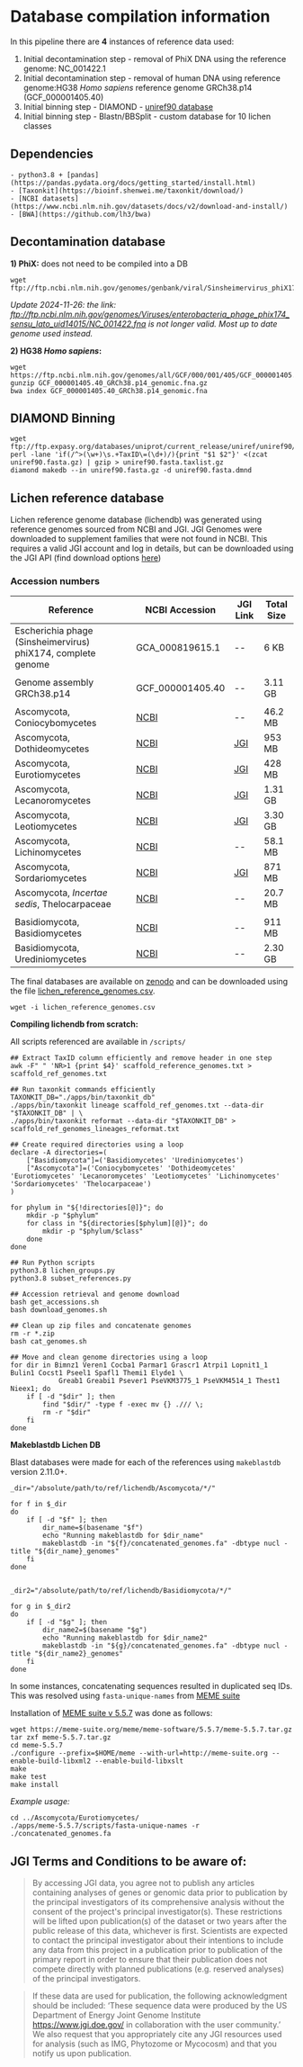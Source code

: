# Database compilation information 

In this pipeline there are **4** instances of reference data used: 

1) Initial decontamination step - removal of PhiX DNA using the reference genome: NC_001422.1
2) Initial decontamination step - removal of human DNA using reference genome:HG38 *Homo sapiens* reference genome GRCh38.p14 (GCF_000001405.40)
3) Initial binning step - DIAMOND - [uniref90 database](ftp://ftp.expasy.org/databases/uniprot/current_release/uniref/uniref90/)
4) Initial binning step - Blastn/BBSplit - custom database for 10 lichen classes
   

## Dependencies
	- python3.8 + [pandas](https://pandas.pydata.org/docs/getting_started/install.html)
	- [Taxonkit](https://bioinf.shenwei.me/taxonkit/download/)
	- [NCBI datasets](https://www.ncbi.nlm.nih.gov/datasets/docs/v2/download-and-install/)
	- [BWA](https://github.com/lh3/bwa)

## Decontamination database

**1) PhiX:** does not need to be compiled into a DB

```
wget ftp://ftp.ncbi.nlm.nih.gov/genomes/genbank/viral/Sinsheimervirus_phiX174/latest_assembly_versions/GCA_000819615.1_ViralProj14015/GCA_000819615.1_ViralProj14015_genomic.fna.gz

```

 
*Update 2024-11-26: the link: ftp://ftp.ncbi.nlm.nih.gov/genomes/Viruses/enterobacteria_phage_phix174_sensu_lato_uid14015/NC_001422.fna is not longer valid. Most up to date genome used instead.*

**2) HG38 *Homo sapiens*:**

```
wget https://ftp.ncbi.nlm.nih.gov/genomes/all/GCF/000/001/405/GCF_000001405.40_GRCh38.p14/GCF_000001405.40_GRCh38.p14_genomic.fna.gz
gunzip GCF_000001405.40_GRCh38.p14_genomic.fna.gz
bwa index GCF_000001405.40_GRCh38.p14_genomic.fna

```

## DIAMOND Binning

```
wget ftp://ftp.expasy.org/databases/uniprot/current_release/uniref/uniref90/uniref90.fasta.gz
perl -lane 'if(/^>(\w+)\s.+TaxID\=(\d+)/){print "$1 $2"}' <(zcat uniref90.fasta.gz) | gzip > uniref90.fasta.taxlist.gz
diamond makedb --in uniref90.fasta.gz -d uniref90.fasta.dmnd
```

## Lichen reference database
Lichen reference genome database (lichendb) was generated using reference genomes sourced from NCBI and JGI.
JGI Genomes were downloaded to supplement families that were not found in NCBI. This requires a valid JGI account and log in details, but can be downloaded using the JGI API (find download options [here](https://genome.jgi.doe.gov/portal/help/download.jsf#/api))


### Accession numbers

|Reference | NCBI Accession| JGI Link | Total Size |
|---|---|---|---|
|Escherichia phage (Sinsheimervirus) phiX174, complete genome|GCA_000819615.1| --| 6 KB|
| | | | |
|Genome assembly GRCh38.p14|GCF_000001405.40| --| 3.11 GB |
| | | |
|Ascomycota, Coniocybomycetes|[NCBI](https://github.com/Kamouyiaraki/DEFRALichens/blob/main/databases/ref/Coniocybomycetes_genome_accessions.txt)| -- | 46.2 MB|
|Ascomycota, Dothideomycetes|[NCBI](https://github.com/Kamouyiaraki/DEFRALichens/blob/main/databases/ref/Reduced_Dothideomycetes_genome_accessions.txt) | [JGI](https://github.com/Kamouyiaraki/DEFRALichens/blob/main/databases/ref/jgi_dothideomycetes_links.txt)| 953 MB|
|Ascomycota, Eurotiomycetes|[NCBI](https://github.com/Kamouyiaraki/DEFRALichens/blob/main/databases/ref/Reduced_Eurotiomycetes_genome_accessions.txt) | [JGI](https://github.com/Kamouyiaraki/DEFRALichens/blob/main/databases/ref/jgi_eurotiomycetes_links.txt)| 428 MB|
|Ascomycota, Lecanoromycetes|[NCBI](https://github.com/Kamouyiaraki/DEFRALichens/blob/main/databases/ref/Reduced_Lecanoromycetes_genome_accessions.txt) | [JGI](https://github.com/Kamouyiaraki/DEFRALichens/blob/main/databases/ref/jgi_lecanoromycetes_links.txt) | 1.31 GB|
|Ascomycota, Leotiomycetes|[NCBI](https://github.com/Kamouyiaraki/DEFRALichens/blob/main/databases/ref/Reduced_Leotiomycetes_genome_accessions.txt) | [JGI](https://github.com/Kamouyiaraki/DEFRALichens/blob/main/databases/ref/jgi_leotiomycetes_links.txt) | 3.30 GB|
|Ascomycota, Lichinomycetes|[NCBI](https://github.com/Kamouyiaraki/DEFRALichens/blob/main/databases/ref/Lichinomycetes_genome_accessions.txt) | -- | 58.1 MB|
|Ascomycota, Sordariomycetes|[NCBI](https://github.com/Kamouyiaraki/DEFRALichens/blob/main/databases/ref/Reduced_Sordariomycetes_genome_accessions.txt) |[JGI](https://github.com/Kamouyiaraki/DEFRALichens/blob/main/databases/ref/jgi_sordariomycetes_links.txt) | 871 MB |
|Ascomycota, *Incertae sedis*, Thelocarpaceae|[NCBI](https://github.com/Kamouyiaraki/DEFRALichens/blob/main/databases/ref/Thelocarpaceae_genome_accessions.txt) | -- | 20.7 MB |
| | |
|Basidiomycota, Basidiomycetes|[NCBI](https://github.com/Kamouyiaraki/DEFRALichens/blob/main/databases/ref/Basidiomycetes_genome_accessions.txt) | -- | 911 MB|
|Basidiomycota, Urediniomycetes|[NCBI](https://github.com/Kamouyiaraki/DEFRALichens/blob/main/databases/ref/Urediniomycetes_genome_accessions.txt) | -- | 2.30 GB|


The final databases are available on [zenodo](https://zenodo.org/records/14192492) and can be downloaded using the file [lichen_reference_genomes.csv](https://github.com/Kamouyiaraki/DEFRALichens/blob/main/databases/ref/lichen_reference_genomes.csv). 

```
wget -i lichen_reference_genomes.csv
```

**Compiling lichendb from scratch:** 

All scripts referenced are available in `/scripts/`

```
## Extract TaxID column efficiently and remove header in one step
awk -F"	" 'NR>1 {print $4}' scaffold_reference_genomes.txt > scaffold_ref_genomes.txt

## Run taxonkit commands efficiently
TAXONKIT_DB="./apps/bin/taxonkit_db"
./apps/bin/taxonkit lineage scaffold_ref_genomes.txt --data-dir "$TAXONKIT_DB" | \
./apps/bin/taxonkit reformat --data-dir "$TAXONKIT_DB" > scaffold_ref_genomes_lineages_reformat.txt

## Create required directories using a loop
declare -A directories=(
    ["Basidiomycota"]=('Basidiomycetes' 'Urediniomycetes')
    ["Ascomycota"]=('Coniocybomycetes' 'Dothideomycetes' 'Eurotiomycetes' 'Lecanoromycetes' 'Leotiomycetes' 'Lichinomycetes' 'Sordariomycetes' 'Thelocarpaceae')
)

for phylum in "${!directories[@]}"; do
    mkdir -p "$phylum"
    for class in "${directories[$phylum][@]}"; do
        mkdir -p "$phylum/$class"
    done
done

## Run Python scripts
python3.8 lichen_groups.py
python3.8 subset_references.py

## Accession retrieval and genome download
bash get_accessions.sh
bash download_genomes.sh

## Clean up zip files and concatenate genomes
rm -r *.zip
bash cat_genomes.sh

## Move and clean genome directories using a loop
for dir in Bimnz1 Veren1 Cocba1 Parmar1 Grascr1 Atrpi1 Lopnit1_1 Bulin1 Cocst1 Pseel1 Spafl1 Themi1 Elyde1 \
            Greab1 Greabi1 Psever1 PseVKM3775_1 PseVKM4514_1 Thest1 Nieex1; do
    if [ -d "$dir" ]; then
        find "$dir/" -type f -exec mv {} ./// \;
        rm -r "$dir"
    fi
done
```


**Makeblastdb Lichen DB**

Blast databases were made for each of the references using `makeblastdb` version 2.11.0+. 

```
_dir="/absolute/path/to/ref/lichendb/Ascomycota/*/"

for f in $_dir
do
    if [ -d "$f" ]; then
        dir_name=$(basename "$f")
        echo "Running makeblastdb for $dir_name"
        makeblastdb -in "${f}/concatenated_genomes.fa" -dbtype nucl -title "${dir_name}_genomes"
    fi
done


_dir2="/absolute/path/to/ref/lichendb/Basidiomycota/*/"

for g in $_dir2
do
    if [ -d "$g" ]; then
        dir_name2=$(basename "$g")
        echo "Running makeblastdb for $dir_name2"
        makeblastdb -in "${g}/concatenated_genomes.fa" -dbtype nucl -title "${dir_name2}_genomes"
    fi
done

```

In some instances, concatenating sequences resulted in duplicated seq IDs. This was resolved using `fasta-unique-names` from [MEME suite](https://web.mit.edu/meme_v4.11.4/share/doc/fasta-unique-names.html#:~:text=Description,any%20names%20which%20are%20duplicates.)

Installation of [MEME suite v 5.5.7](https://meme-suite.org/meme//doc/download.html) was done as follows: 

```
wget https://meme-suite.org/meme/meme-software/5.5.7/meme-5.5.7.tar.gz
tar zxf meme-5.5.7.tar.gz
cd meme-5.5.7
./configure --prefix=$HOME/meme --with-url=http://meme-suite.org --enable-build-libxml2 --enable-build-libxslt
make
make test
make install
```

*Example usage:* 

```
cd ../Ascomycota/Eurotiomycetes/
./apps/meme-5.5.7/scripts/fasta-unique-names -r ./concatenated_genomes.fa
```


## JGI Terms and Conditions to be aware of:

> By accessing JGI data, you agree not to publish any articles containing analyses of genes or genomic data prior to publication by the principal investigators of its comprehensive analysis without the consent of the project's principal investigator(s). These restrictions will be lifted upon publication(s) of the dataset or two years after the public release of this data, whichever is first. Scientists are expected to contact the principal investigator about their intentions to include any data from this project in a publication prior to publication of the primary report in order to ensure that their publication does not compete directly with planned publications (e.g. reserved analyses) of the principal investigators.

> If these data are used for publication, the following acknowledgment should be included: ‘These sequence data were produced by the US Department of Energy Joint Genome Institute https://www.jgi.doe.gov/ in collaboration with the user community.’ We also request that you appropriately cite any JGI resources used for analysis (such as IMG, Phytozome or Mycocosm) and that you notify us upon publication.

